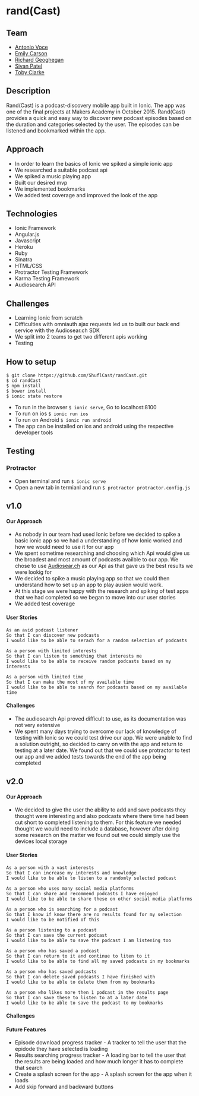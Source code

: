 rand(Cast)
===========

## Team

- [Antonio Voce](https://github.com/7091lapS)
- [Emily Carson](https://github.com/emily-jane)
- [Richard Geoghegan](https://github.com/richgeog)
- [Sivan Patel](https://github.com/sivanpatel)
- [Toby Clarke](https://github.com/Teeohbee)

## Description

Rand(Cast) is a podcast-discovery mobile app built in Ionic. The app was one of the final projects at Makers Academy in October 2015.
Rand(Cast) provides a quick and easy way to discover new podcast episodes based on the duration and categories selected by the user. The episodes can be listened and bookmarked within the app.

## Approach

* In order to learn the basics of Ionic we spiked a simple ionic app
* We researched a suitable podcast api
* We spiked a music playing app
* Built our desired mvp
* We implemented bookmarks
* We added test coverage and improved the look of the app

## Technologies

* Ionic Framework
* Angular.js
* Javascript
* Heroku
* Ruby
* Sinatra
* HTML/CSS
* Protractor Testing Framework
* Karma Testing Framework
* Audiosearch API

## Challenges

* Learning Ionic from scratch
* Difficulties with omniauth ajax requests led us to built our back end service with the Audiosear.ch SDK
* We split into 2 teams to get two different apis working
* Testing

## How to setup

````
$ git clone https://github.com/ShuflCast/randCast.git
$ cd randCast
$ npm install
$ bower install
$ ionic state restore
````

* To run in the browser `$ ionic serve`, Go to localhost:8100
* To run on ios `$ ionic run ios`
* To run on Android `$ ionic run android`
* The app can be installed on ios and android using the respective developer tools

## Testing
### Protractor
* Open terminal and run `$ ionic serve`
* Open a new tab in termianl and run `$ protractor protractor.config.js`

## v1.0

#### Our Approach

* As nobody in our team had used Ionic before we decided to spike a basic ionic app so we had a understanding of how Ionic worked and how we would need to use it for our app
* We spent sometime researching and choosing which Api would give us the broadest and most amount of podcasts availble to our app. We chose to use [Audiosear.ch](https://www.audiosear.ch/) as our Api as that gave us the best results we were lookig for
* We decided to spike a music playing app so that we could then understand how to set up an app to play ausion would work.
* At this stage we were happy with the research and spiking of test apps that we had completed so we began to move into our user stories
* We added test coverage

#### User Stories
````
As an avid podcast listener
So that I can discover new podcasts
I would like to be able to serach for a random selection of podcasts
````

````
As a person with limited interests
So that I can listen to something that interests me
I would like to be able to receive random podcasts based on my interests
````

````
As a person with limited time
So that I can make the most of my available time
I would like to be able to search for podcasts based on my available time
````

#### Challenges

* The audiosearch Api proved difficult to use, as its documentation was not very extensive
* We spent many days trying to overcome our lack of knowledge of testing with Ionic so we could test drive our app. We were unable to find a solution outright, so decided to carry on with the app and return to testing at a later date. We found out that we could use protractor to test our app and we added tests towards the end of the app being completed

## v2.0
#### Our Approach

* We decided to give the user the ability to add and save podcasts they thought were interesting and also podcasts where there time had been cut short to completed listening to them. For this feature we needed thought we would need to include a database, however after doing some research on the matter we found out we could simply use the devices local storage

#### User Stories
````
As a person with a vast interests
So that I can increase my interests and knowledge
I would like to be able to listen to a randomly selected podcast
````

````
As a person who uses many social media platforms
So that I can share and recommend podcasts I have enjoyed
I would like to be able to share these on other social media platforms
````

````
As a person who is searching for a podcast
So that I know if know there are no results found for my selection
I would like to be notified of this
````

````
As a person listening to a podcast
So that I can save the current podcast
I would like to be able to save the podcast I am listening too
````

````
As a person who has saved a podcast
So that I can return to it and continue to liten to it
I would like to be able to find all my saved podcasts in my bookmarks
````

````
As a person who has saved podcasts
So that I can delete saved podcasts I have finished with
I would like to be able to delete them from my bookmarks
````

````
As a person who likes more then 1 podcast in the results page
So that I can save these to listen to at a later date
I would like to be able to save the podcast to my bookmarks
````

#### Challenges

#### Future Features

* Episode download progress tracker - A tracker to tell the user that the epidode they have selected is loading
* Results searching progress tracker - A loading bar to tell the user that the results are being loaded and how much longer it has to complete that search
* Create a splash screen for the app - A splash screen for the app when it loads
* Add skip forward and backward buttons
